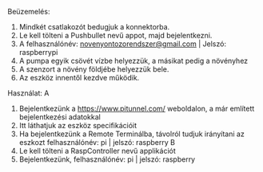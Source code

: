 Beüzemelés:
1. Mindkét csatlakozót bedugjuk a konnektorba.
2. Le kell tölteni a Pushbullet nevű appot, majd bejelentkezni.
3. A felhasználónév: novenyontozorendszer@gmail.com | Jelszó: raspberrypi
4. A pumpa egyik csövét vízbe helyezzük, a másikat pedig a növényhez
5. A szenzort a növény földjébe helyezzük bele.
6. Az eszköz innentől kezdve működik.

Használat: 
A
1. Bejelentkezünk a https://www.pitunnel.com/ weboldalon, a már említett bejelentkezési adatokkal
2. Itt láthatjuk az eszköz specifikációit
3. Ha bejelentkezünk a Remote Terminálba, távolról tudjuk irányítani az eszkozt felhasználónév: pi | jelszó: raspberry
B
1. Le kell tölteni a RaspController nevű applikációt
2. Bejelentkezünk, felhasználónév: pi | jelszó: raspberry
